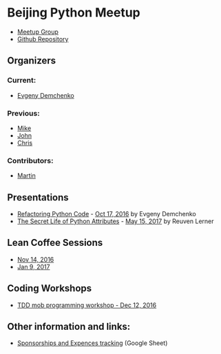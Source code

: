 # Beijing Python Meetup

* [Meetup Group](https://www.meetup.com/Beijing-Python/)
* [Github Repository](https://github.com/littlepea/beijing-python-meetup)

## Organizers

### Current:

* [Evgeny Demchenko](https://github.com/littlepea)

### Previous:

* [Mike](https://www.meetup.com/Beijing-Python/members/13585286/)
* [John](https://www.meetup.com/Beijing-Python/members/123183642/)
* [Chris](https://www.meetup.com/Beijing-Python/members/109796062/)

### Contributors:

* [Martin](http://www.meetup.com/members/189020376/)

## Presentations

* [Refactoring Python Code](https://github.com/littlepea/python-refactoring-talk) - [Oct 17, 2016](https://www.meetup.com/Beijing-Python/events/234021155/) by Evgeny Demchenko
* [The Secret Life of Python Attributes](https://github.com/littlepea/beijing-python-meetup/tree/master/2017/201705_attributes_talk) - [May 15, 2017](https://www.meetup.com/Beijing-Python/events/239246991/) by Reuven Lerner

## Lean Coffee Sessions

* [Nov 14, 2016](lean_coffee/201611/)
* [Jan 9, 2017](lean_coffee/201701/)

## Coding Workshops

* [TDD mob programming workshop - Dec 12, 2016](2016/201612_tdd_workshop)

## Other information and links:

* [Sponsorships and Expences tracking](https://docs.google.com/spreadsheets/d/1ELWDQPWvroswoA0lgAYXYg4G35goT0GEuBKqkMQAFa0/edit#gid=0) (Google Sheet)

